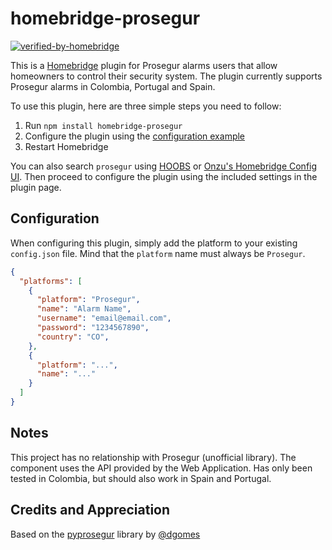 
# homebridge-prosegur

[![verified-by-homebridge](https://badgen.net/badge/homebridge/verified/purple)](https://github.com/homebridge/homebridge/wiki/Verified-Plugins)

This is a [Homebridge](https://github.com/homebridge/homebridge) plugin for Prosegur alarms users that allow homeowners to control their security system. The plugin currently supports Prosegur alarms in Colombia, Portugal and Spain.

To use this plugin, here are three simple steps you need to follow:
1. Run `npm install homebridge-prosegur`
2. Configure the plugin using the [configuration example](#configuration)
3. Restart Homebridge

You can also search `prosegur` using [HOOBS](https://github.com/mkellsy/homebridge-config-ui) or [Onzu's Homebridge Config UI](https://github.com/oznu/homebridge-config-ui-x). Then proceed to configure the plugin using the included settings in the plugin page.

## Configuration
When configuring this plugin, simply add the platform to your existing `config.json` file. Mind that the `platform` name must always be `Prosegur`.
```json
{
  "platforms": [
    {
      "platform": "Prosegur",
      "name": "Alarm Name",
      "username": "email@email.com",
      "password": "1234567890",
      "country": "CO",
    },
    {
      "platform": "...",
      "name": "..."
    }
  ]
}
```
## Notes
This project has no relationship with Prosegur (unofficial library).
The component uses the API provided by the Web Application.
Has only been tested in Colombia, but should also work in Spain and Portugal.
## Credits and Appreciation
Based on the [pyprosegur](https://github.com/dgomes/pyprosegur) library by [@dgomes](https://github.com/dgomes)